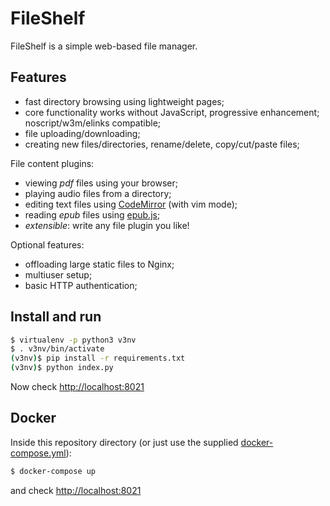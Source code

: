 # FileShelf

FileShelf is a simple web-based file manager.


## Features

- fast directory browsing using lightweight pages;
- core functionality works without JavaScript, progressive enhancement; noscript/w3m/elinks compatible;
- file uploading/downloading;
- creating new files/directories, rename/delete, copy/cut/paste files;

File content plugins:
- viewing *pdf* files using your browser;
- playing audio files from a directory;
- editing text files using [CodeMirror](https://codemirror.net/) (with vim mode);
- reading *epub* files using [epub.js](https://github.com/futurepress/epub.js);
- *extensible*: write any file plugin you like!

Optional features:
- offloading large static files to Nginx;
- multiuser setup;
- basic HTTP authentication;


## Install and run

```sh
$ virtualenv -p python3 v3nv
$ . v3nv/bin/activate
(v3nv)$ pip install -r requirements.txt
(v3nv)$ python index.py
```

Now check [http://localhost:8021](http://localhost:8021)

## Docker

Inside this repository directory (or just use the supplied [docker-compose.yml](docker-compose.yml)):

```sh
$ docker-compose up
```

and check [http://localhost:8021](http://localhost:8021)
